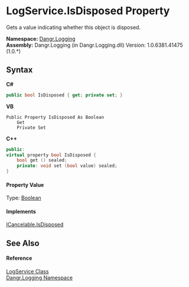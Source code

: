 # LogService.IsDisposed Property 
 

Gets a value indicating whether this object is disposed.

**Namespace:**&nbsp;<a href="N_Dangr_Logging">Dangr.Logging</a><br />**Assembly:**&nbsp;Dangr.Logging (in Dangr.Logging.dll) Version: 1.0.6381.41475 (1.0.*)

## Syntax

**C#**<br />
``` C#
public bool IsDisposed { get; private set; }
```

**VB**<br />
``` VB
Public Property IsDisposed As Boolean
	Get
	Private Set
```

**C++**<br />
``` C++
public:
virtual property bool IsDisposed {
	bool get () sealed;
	private: void set (bool value) sealed;
}
```


#### Property Value
Type: <a href="http://msdn2.microsoft.com/en-us/library/a28wyd50" target="_blank">Boolean</a>

#### Implements
<a href="P_Dangr_Util_ICancelable_IsDisposed">ICancelable.IsDisposed</a><br />

## See Also


#### Reference
<a href="T_Dangr_Logging_LogService">LogService Class</a><br /><a href="N_Dangr_Logging">Dangr.Logging Namespace</a><br />